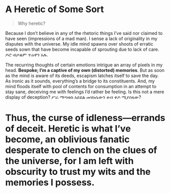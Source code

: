 # A Heretic of Some Sort

> Why heretic? 

Because I don’t believe in any of the rhetoric things I’ve said nor claimed to have seen (impressions of a mad man). I sense a lack of originality in my disputes with the universe. My idle mind spawns over shoots of erratic seeds sown that have become incapable of sprouting due to lack of care. ዶሮ ብታልም ጥሬዋን አሉ. 

The recurring thoughts of certain emotions intrigue an array of pixels in my head. **Bespoke; I’m a captive of my own (distorted) memories**. But as soon as the mind is aware of its deeds, escapism latches itself to save the day. As ironic as it sounds, everything’s a bridge to its constituents. And, my mind floods itself with pool of contents for consumption in an attempt to stay sane, deceiving me with feelings I’d rather be feeling. Is this not a mere display of deception? ሥራ ማጣቱስ አይደል መነኩሴውን ቆብ ቀዶ ሚያሰፋው? 

# Thus, the curse of idleness—errands of deceit. Heretic is what I’ve become, an oblivious fanatic desperate to clench on the clues of the universe, for I am left with obscurity to trust my wits and the memories I possess.